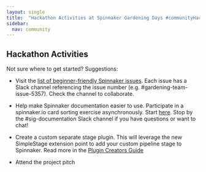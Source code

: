 ```yaml
---
layout: single
title:  "Hackathon Activities at Spinnaker Gardening Days #communityHack"
sidebar:
  nav: community
---
```


## Hackathon Activities


Not sure where to get started? Suggestions:

* Visit the [list of beginner-friendly Spinnaker issues](https://github.com/spinnaker/spinnaker/issues?q=is%3Aopen+is%3Aissue+label%3A%22beginner+friendly%22+). Each issue has a Slack channel referencing the issue number (e.g. #gardening-team-issue-5357). Check the channel to collaborate.
* Help make Spinnaker documentation easier to use. Participate in a spinnaker.io card sorting exercise asynchronously. Start [here](https://www.provenbyusers.com/cs.php?c=26cc8242). Stop by the #sig-documentation Slack channel if you have questions or want to chat!
* Create a custom separate stage plugin. This will leverage the new  SimpleStage extension point to add your custom pipeline stage to Spinnaker. Read more in the [Plugin Creators Guide](https://www.spinnaker.io/guides/developer/plugin-creators/)


* Attend the project pitch
